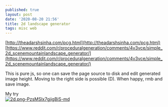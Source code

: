 ```yaml
---
published: true
layout: post
date: '2020-08-20 21:56'
title: 2d landscape generator
tags: misc web
---
```

[http://theadarshsinha.com/pcg.html](http://theadarshsinha.com/pcg.html)  
[https://www.reddit.com/r/proceduralgeneration/comments/4v3vce/simple_2d_scenemountainlandscape_generator/](https://www.reddit.com/r/proceduralgeneration/comments/4v3vce/simple_2d_scenemountainlandscape_generator/)

This is pure js, so one can save the page source to disk and edit generated image height. Moving to the right side is possible (D). When happy, rmb and save image.

My try  
[![2d.png-PzsMSlx7gjigBiS-md](https://images.weserv.nl/?url=https://i.imgur.com/LZF5dZel.png)](https://images.weserv.nl/?url=https://i.imgur.com/LZF5dZe.png)
